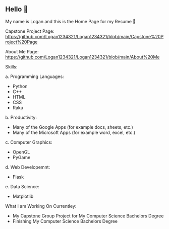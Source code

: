 ## Hello 🙂

My name is Logan and this is the Home Page for my Resume 📰

Capstone Project Page:
https://github.com/Logan1234321/Logan1234321/blob/main/Capstone%20Project%20Page

About Me Page:
https://github.com/Logan1234321/Logan1234321/blob/main/About%20Me

Skills:

a. Programming Languages: 
  + Python
  + C++
  + HTML
  + CSS
  + Raku

b. Productivity: 
  + Many of the Google Apps (for example docs, sheets, etc.)
  + Many of the Microsoft Apps (for example word, excel, etc.)

c. Computer Graphics: 
  + OpenGL
  + PyGame

d. Web Developemnt: 
  + Flask

e. Data Science: 
  + Matplotlib


What I am Working On Currentley:
+ My Capstone Group Project for My Computer Science Bachelors Degree
+ Finishing My Computer Science Bachelors Degree


